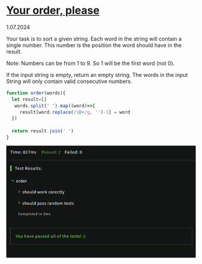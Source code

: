 # [Your order, please](https://www.codewars.com/kata/55c45be3b2079eccff00010f/train/javascript)
1.07.2024

Your task is to sort a given string. Each word in the string will contain a single number. This number is the position the word should have in the result.

Note: Numbers can be from 1 to 9. So 1 will be the first word (not 0).

If the input string is empty, return an empty string. The words in the input String will only contain valid consecutive numbers.

```js
function order(words){
  let result=[]
   words.split(' ').map((word)=>{
     result[word.replace(/\D+/g, '')-1] = word
  })
  
  return result.join(' ')
}
```

![img.png](img.png)
